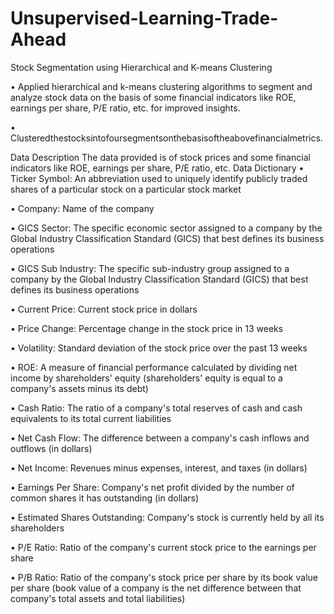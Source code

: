 # Unsupervised-Learning-Trade-Ahead
Stock Segmentation using Hierarchical and K-means Clustering 


• Applied hierarchical and k-means clustering algorithms to segment and analyze stock data on the basis of some financial indicators like ROE, earnings per share, P/E ratio, etc. for improved insights. 

• Clusteredthestocksintofoursegmentsonthebasisoftheabovefinancialmetrics.


Data Description
The data provided is of stock prices and some financial indicators like ROE, earnings per
share, P/E ratio, etc.
Data Dictionary
• Ticker Symbol: An abbreviation used to uniquely identify publicly traded shares of
a particular stock on a particular stock market

• Company: Name of the company


• GICS Sector: The specific economic sector assigned to a company by the Global
Industry Classification Standard (GICS) that best defines its business operations


• GICS Sub Industry: The specific sub-industry group assigned to a company by the
Global Industry Classification Standard (GICS) that best defines its business
operations


• Current Price: Current stock price in dollars


• Price Change: Percentage change in the stock price in 13 weeks


• Volatility: Standard deviation of the stock price over the past 13 weeks


• ROE: A measure of financial performance calculated by dividing net income by
shareholders' equity (shareholders' equity is equal to a company's assets minus its
debt)


• Cash Ratio: The ratio of a company's total reserves of cash and cash equivalents to
its total current liabilities


• Net Cash Flow: The difference between a company's cash inflows and outflows (in
dollars)


• Net Income: Revenues minus expenses, interest, and taxes (in dollars)


• Earnings Per Share: Company's net profit divided by the number of common shares
it has outstanding (in dollars)


• Estimated Shares Outstanding: Company's stock is currently held by all its
shareholders


• P/E Ratio: Ratio of the company's current stock price to the earnings per share


• P/B Ratio: Ratio of the company's stock price per share by its book value per share
(book value of a company is the net difference between that company's total assets
and total liabilities)
